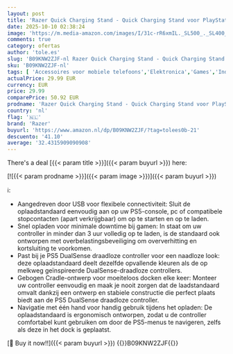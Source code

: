 ```yaml
---
layout: post
title: 'Razer Quick Charging Stand - Quick Charging Stand voor PlayStation 5 Controller  Quick Charge  Curved Cradle Design  Powered by USB  One-Handed Navigation  Midnight Black'
date: 2025-10-10 02:38:24
image: 'https://m.media-amazon.com/images/I/31c-rR6xmIL._SL500_._SL400_.jpg'
comments: true
category: ofertas
author: 'tole.es'
slug: 'B09KNW2ZJF-nl Razer Quick Charging Stand - Quick Charging Stand voor...'
sku: 'B09KNW2ZJF-nl'
tags: [ 'Accessoires voor mobiele telefoons','Elektronica','Games','Inductieladers voor mobiele telefoons','Mobiele telefoonladers','Mobiele telefoons & communicatieproducten','Opladers voor PlayStation 5','Opladers voor Xbox Series X & S','PlayStation 5-accessoires','PlayStation 5-accus & -opladers','PlayStation 5-consoles, -games & -accessoires','Xbox Series X & S Consoles, Games & Accessories','Xbox Series X&S-accessoires','Xbox Series X&S-accus & -opladers','razer','🇳🇱', ]
actualPrice: 29.99 EUR
currency: EUR
price: 29.99
comparePrice: 50.92 EUR
prodname: 'Razer Quick Charging Stand - Quick Charging Stand voor PlayStation 5 Controller  Quick Charge  Curved Cradle Design  Powered by USB  One-Handed Navigation  Midnight Black'
country: 'nl'
flag: '🇳🇱'
brand: 'Razer'
buyurl: 'https://www.amazon.nl/dp/B09KNW2ZJF/?tag=tolees0b-21'
descuento: '41.10'
average: '32.4315909090908'
---
```


There's a deal [{{< param title >}}]({{< param buyurl >}})  here:

[![{{< param prodname >}}]({{< param image >}})]({{< param buyurl >}})

ℹ️:

- Aangedreven door USB voor flexibele connectiviteit: Sluit de oplaadstandaard eenvoudig aan op uw PS5-console, pc of compatibele stopcontacten (apart verkrijgbaar) om op te starten en op te laden.
- Snel opladen voor minimale downtime bij gamen: In staat om uw controller in minder dan 3 uur volledig op te laden, is de standaard ook ontworpen met overbelastingsbeveiliging om oververhitting en kortsluiting te voorkomen.
- Past bij je PS5 DualSense draadloze controller voor een naadloze look: deze oplaadstandaard deelt dezelfde opvallende kleuren als de op melkweg geïnspireerde DualSense-draadloze controllers.
- Gebogen Cradle-ontwerp voor moeiteloos docken elke keer: Monteer uw controller eenvoudig en maak je nooit zorgen dat de laadstandaard omvalt dankzij een ontwerp en stabiele constructie die perfect plaats biedt aan de PS5 DualSense draadloze controller.
- Navigatie met één hand voor handig gebruik tijdens het opladen: De oplaadstandaard is ergonomisch ontworpen, zodat u de controller comfortabel kunt gebruiken om door de PS5-menus te navigeren, zelfs als deze in het dock is geplaatst.

[🛒 Buy it now!!]({{< param buyurl >}})
{{<world>}}B09KNW2ZJF{{</world>}}
